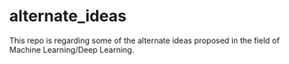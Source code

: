 # alternate_ideas
This repo is regarding some of the alternate ideas proposed in the field of Machine Learning/Deep Learning. 
